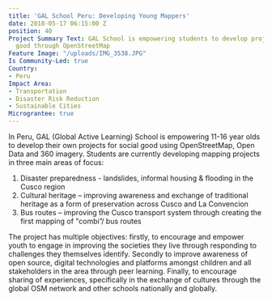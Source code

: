 ```yaml
---
title: 'GAL School Peru: Developing Young Mappers'
date: 2018-05-17 06:15:00 Z
position: 40
Project Summary Text: GAL School is empowering students to develop projects for social
  good through OpenStreetMap
Feature Image: "/uploads/IMG_3538.JPG"
Is Community-Led: true
Country:
- Peru
Impact Area:
- Transportation
- Disaster Risk Reduction
- Sustainable Cities
Micrograntee: true
---
```


In Peru, GAL (Global Active Learning) School is empowering 11-16 year olds to develop their own projects for social good using OpenStreetMap, Open Data and 360 imagery. Students are currently developing mapping projects in three main areas of focus:

1. Disaster preparedness - landslides, informal housing & flooding in the Cusco region
2. Cultural heritage – improving awareness and exchange of traditional heritage as a form of preservation across Cusco and La Convencion 
3. Bus routes – improving the Cusco transport system through creating the first mapping of "combi”/ bus routes



The project has multiple objectives: firstly, to encourage and empower youth to engage in improving the societies they live through responding to challenges they themselves identify. Secondly to improve awareness of open source, digital technologies and platforms amongst children and all stakeholders in the area through peer learning. Finally, to encourage sharing of experiences, specifically in the exchange of cultures through the global OSM network and other schools nationally and globally. 